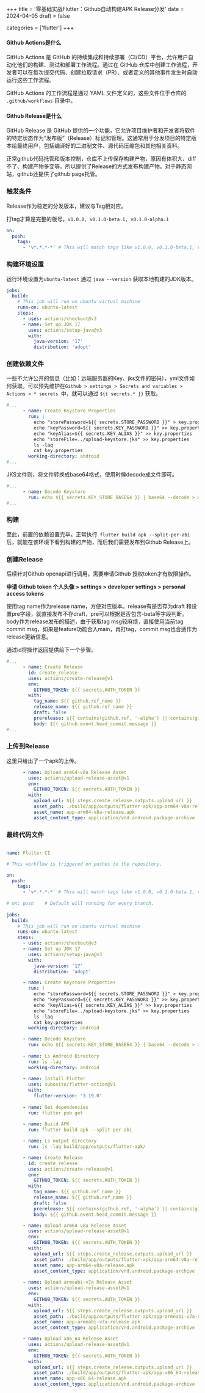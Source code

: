 +++
title = '零基础实战Flutter：Github自动构建APK Release分发'
date = 2024-04-05
draft = false

categories = ['flutter']
+++

#### Github Actions是什么

GitHub Actions 是 GitHub 的持续集成和持续部署（CI/CD）平台，允许用户自动化他们的构建、测试和部署工作流程。通过在 GitHub 仓库中创建工作流程，开发者可以在每次提交代码、创建拉取请求（PR）、或者定义的其他事件发生时自动运行这些工作流程。

GitHub Actions 的工作流程是通过 YAML 文件定义的，这些文件位于仓库的 `.github/workflows` 目录中。

#### Github Release是什么

GitHub Release 是 GitHub 提供的一个功能，它允许项目维护者和开发者将软件的特定状态作为“发布版”（Release）标记和管理。这通常用于分发项目的特定版本给最终用户，包括编译好的二进制文件、源代码压缩包和其他相关资料。

正常github代码托管和版本控制，仓库不上传保存构建产物，原因有体积大、diff不了、构建产物多变等。所以提供了Release的方式发布构建产物。对于静态网站，github还提供了github page托管。

  


### 触发条件

Release作为稳定的分发版本，建议与Tag相对应。

打tag才算是完整的版号。`v1.0.0, v0.1.0-beta.1, v0.1.0-alpha.1`

```yaml
on:
  push:
    tags:
      - 'v*.*.*-*' # This will match tags like v1.0.0, v0.1.0-beta.1, v0.1.0-alpha.1
```

### 构建环境设置

运行环境设置为`ubuntu-latest` 通过 `java --version` 获取本地构建的JDK版本。

```yaml
jobs:
  build:
    # This job will run on ubuntu virtual machine
    runs-on: ubuntu-latest
    steps:
      - uses: actions/checkout@v3
      - name: Set up JDK 17
        uses: actions/setup-java@v3
        with:
          java-version: '17'
          distribution: 'adopt'
```

### **创建依赖文件**

一些不允许公开的信息（比如：远端服务器的Key、jks文件的密码），yml文件如何获取。可以预先维护在` Github > settings > Secrets and variables > Actions > * secrets  `中，就可以通过 `${{ secrets.* }}` 获取。

```yaml
#...
      - name: Create Keystore Properties
        run: |
          echo "storePassword=${{ secrets.STORE_PASSWORD }}" > key.properties
          echo "keyPassword=${{ secrets.KEY_PASSWORD }}" >> key.properties
          echo "keyAlias=${{ secrets.KEY_ALIAS }}" >> key.properties
          echo "storeFile=../upload-keystore.jks" >> key.properties
          ls -laq
          cat key.properties
        working-directory: android
#...
```

JKS文件则，将文件转换成base64格式，使用时候decode成文件即可。

```yaml
#...
      - name: Decode Keystore
        run: echo ${{ secrets.KEY_STORE_BASE64 }} | base64 --decode > android/upload-keystore.jks
#...
```

### 构建

至此，前置的依赖设置完毕。正常执行`  flutter build apk --split-per-abi ` 后，就能在该环境下看到构建的产物，而后我们需要发布到Github Release上。

### **创建Release**

后续针对Github openapi进行调用，需要申请Github 授权token才有权限操作。

**申请 Github token 个人头像 > settings > developer settings > personal access tokens**

使用tag name作为release name，方便对应版本。release有是否存为draft 和设置pre字段，就直接发布不存draft，pre可以根据是否包含-beta等字段判断。body作为release发布的描述，由于获取tag msg较麻烦，直接使用当前tag commit msg，如果是feature功能合入main，再打tag，commit msg也合适作为release更新信息。

通过id将操作返回提供给下一个步骤。

```yaml
#...
      - name: Create Release
        id: create_release
        uses: actions/create-release@v1
        env:
          GITHUB_TOKEN: ${{ secrets.AUTH_TOKEN }}
        with:
          tag_name: ${{ github.ref_name }}
          release_name: ${{ github.ref_name }}
          draft: false
          prerelease: ${{ contains(github.ref, '-alpha') || contains(github.ref, '-beta') }}
          body: ${{ github.event.head_commit.message }}
#...
```

### **上传到Release**

这里只给出了一个apk的上传。

```yaml
      - name: Upload arm64-v8a Release Asset 
        uses: actions/upload-release-asset@v1
        env:
          GITHUB_TOKEN: ${{ secrets.AUTH_TOKEN }}
        with:
          upload_url: ${{ steps.create_release.outputs.upload_url }}
          asset_path: ./build/app/outputs/flutter-apk/app-arm64-v8a-release.apk
          asset_name: app-arm64-v8a-release.apk
          asset_content_type: application/vnd.android.package-archive
```

### 最终代码文件

```yaml

name: Flutter CI

# This workflow is triggered on pushes to the repository.

on:
  push:
    tags:
      - 'v*.*.*-*' # This will match tags like v1.0.0, v0.1.0-beta.1, v0.1.0-alpha.1, etc.
    
# on: push    # Default will running for every branch.
    
jobs:
  build:
    # This job will run on ubuntu virtual machine
    runs-on: ubuntu-latest
    steps:
      - uses: actions/checkout@v3
      - name: Set up JDK 17
        uses: actions/setup-java@v3
        with:
          java-version: '17'
          distribution: 'adopt'

      - name: Create Keystore Properties
        run: |
          echo "storePassword=${{ secrets.STORE_PASSWORD }}" > key.properties
          echo "keyPassword=${{ secrets.KEY_PASSWORD }}" >> key.properties
          echo "keyAlias=${{ secrets.KEY_ALIAS }}" >> key.properties
          echo "storeFile=../upload-keystore.jks" >> key.properties
          ls -laq
          cat key.properties
        working-directory: android

      - name: Decode Keystore
        run: echo ${{ secrets.KEY_STORE_BASE64 }} | base64 --decode > android/upload-keystore.jks
      
      - name: Ls Android Directory
        run: ls -laq
        working-directory: android
      
      - name: Install Flutter
        uses: subosito/flutter-action@v1
        with:
          flutter-version: '3.19.0'
          
      - name: Get dependencies
        run: flutter pub get
   
      - name: Build APK
        run: flutter build apk --split-per-abi

      - name: Ls output directory
        run: ls -laq build/app/outputs/flutter-apk/

      - name: Create Release
        id: create_release
        uses: actions/create-release@v1
        env:
          GITHUB_TOKEN: ${{ secrets.AUTH_TOKEN }}
        with:
          tag_name: ${{ github.ref_name }}
          release_name: ${{ github.ref_name }}
          draft: false
          prerelease: ${{ contains(github.ref, '-alpha') || contains(github.ref, '-beta') }}
          body: ${{ github.event.head_commit.message }}

      - name: Upload arm64-v8a Release Asset 
        uses: actions/upload-release-asset@v1
        env:
          GITHUB_TOKEN: ${{ secrets.AUTH_TOKEN }}
        with:
          upload_url: ${{ steps.create_release.outputs.upload_url }}
          asset_path: ./build/app/outputs/flutter-apk/app-arm64-v8a-release.apk
          asset_name: app-arm64-v8a-release.apk
          asset_content_type: application/vnd.android.package-archive
      
      - name: Upload armeabi-v7a Release Asset 
        uses: actions/upload-release-asset@v1
        env:
          GITHUB_TOKEN: ${{ secrets.AUTH_TOKEN }}
        with:
          upload_url: ${{ steps.create_release.outputs.upload_url }}
          asset_path: ./build/app/outputs/flutter-apk/app-armeabi-v7a-release.apk
          asset_name: app-armeabi-v7a-release.apk
          asset_content_type: application/vnd.android.package-archive

      - name: Upload x86_64 Release Asset 
        uses: actions/upload-release-asset@v1
        env:
          GITHUB_TOKEN: ${{ secrets.AUTH_TOKEN }}
        with:
          upload_url: ${{ steps.create_release.outputs.upload_url }}
          asset_path: ./build/app/outputs/flutter-apk/app-x86_64-release.apk
          asset_name: app-x86_64-release.apk
          asset_content_type: application/vnd.android.package-archive
  
  
```
